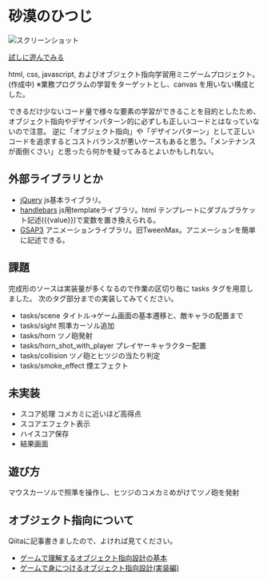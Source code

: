 # 砂漠のひつじ

![スクリーンショット](https://github.com/kaku3/the-sheep-in-the-desert/blob/master/docs/image/the-sheeps-in-the-desert.gif)

[試しに遊んでみる](https://kaku3.github.io/the-sheep-in-the-desert/)

html, css, javascript, およびオブジェクト指向学習用ミニゲームプロジェクト。(作成中)
※業務プログラムの学習をターゲットとし、canvas を用いない構成とした。

できるだけ少ないコード量で様々な要素の学習ができることを目的としたため、オブジェクト指向やデザインパターン的に必ずしも正しいコードとはなっていないので注意。
逆に「オブジェクト指向」や「デザインパターン」として正しいコードを追求するとコストバランスが悪いケースもあると思う。「メンテナンスが面倒くさい」と思ったら何かを疑ってみるとよいかもしれない。

## 外部ライブラリとか
- [jQuery](https://jquery.com/)
js基本ライブラリ。
- [handlebars](https://handlebarsjs.com/)
js用templateライブラリ。html テンプレートにダブルブラケット記述({{value}})で変数を置き換えられる。
- [GSAP3](https://greensock.com/gsap/)
アニメーションライブラリ。旧TweenMax。アニメーションを簡単に記述できる。

## 課題
完成形のソースは実装量が多くなるので作業の区切り毎に tasks タグを用意しました。
次のタグ部分までの実装してみてください。
- tasks/scene
タイトル→ゲーム画面の基本遷移と、敵キャラの配置まで
- tasks/sight
照準カーソル追加
- tasks/horn
ツノ砲発射
- tasks/horn_shot_with_player
プレイヤーキャラクター配置
- tasks/collision
ツノ砲とヒツジの当たり判定
- tasks/smoke_effect
煙エフェクト

## 未実装
- スコア処理
コメカミに近いほど高得点
- スコアエフェクト表示
- ハイスコア保存
- 結果画面

## 遊び方
マウスカーソルで照準を操作し、ヒツジのコメカミめがけてツノ砲を発射

## オブジェクト指向について

Qiitaに記事書きましたので、よければ見てください。

- [ゲームで理解するオブジェクト指向設計の基本](https://qiita.com/kaku3/items/a875fe1c098509b1fccd)
- [ゲームで身につけるオブジェクト指向設計(実装編)](https://qiita.com/kaku3/items/f482d48676eb7ea9c9a6)

